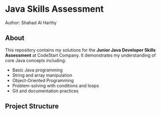 # Java Skills Assessment

Author: Shahad Al Harthy

## About
This repository contains my solutions for the **Junior Java Developer Skills Assessment** at CodeStart Company. It demonstrates my understanding of core Java concepts including:

- Basic Java programming
- String and array manipulation
- Object-Oriented Programming
- Problem-solving with conditions and loops
- Git and documentation practices

## Project Structure

